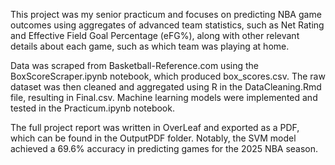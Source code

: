 This project was my senior practicum and focuses on predicting NBA game outcomes using aggregates of advanced team statistics, such as Net Rating and Effective Field Goal Percentage (eFG%), along with other relevant details about each game, such as which team was playing at home.

Data was scraped from Basketball-Reference.com using the BoxScoreScraper.ipynb notebook, which produced box_scores.csv. The raw dataset was then cleaned and aggregated using R in the DataCleaning.Rmd file, resulting in Final.csv. Machine learning models were implemented and tested in the Practicum.ipynb notebook.

The full project report was written in OverLeaf and exported as a PDF, which can be found in the OutputPDF folder. Notably, the SVM model achieved a 69.6% accuracy in predicting games for the 2025 NBA season.

